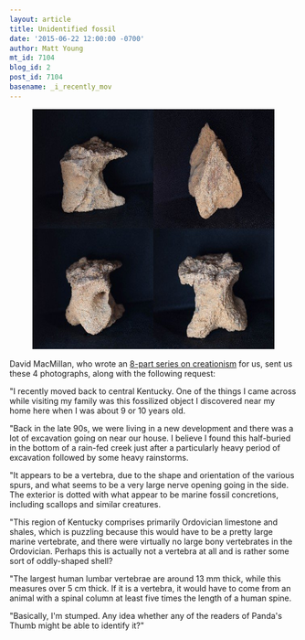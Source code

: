 ```yaml
---
layout: article
title: Unidentified fossil
date: '2015-06-22 12:00:00 -0700'
author: Matt Young
mt_id: 7104
blog_id: 2
post_id: 7104
basename: _i_recently_mov
---
```

<figure>
<img src="/uploads/2015/MacMillanFossil_600.jpg" alt="MacMillanFossil_600.jpg" width="600" height="420" />
<figcaption markdown="span">


</figcaption>
</figure>


David MacMillan, who wrote an [8-part series on creationism](http://pandasthumb.org/archives/2014/07/understanding-c-7.html) for us, sent us these 4 photographs, along with the following request:

"I recently moved back to central Kentucky. One of the things I came across while visiting my family was this fossilized object I discovered near my home here when I was about 9 or 10 years old.

"Back in the late 90s, we were living in a new development and there was a lot of excavation going on near our house. I believe I found this half-buried in the bottom of a rain-fed creek just after a particularly heavy period of excavation followed by some heavy rainstorms.

"It appears to be a vertebra, due to the shape and orientation of the various spurs, and what seems to be a very large nerve opening going in the side. The exterior is dotted with what appear to be marine fossil concretions, including scallops and similar creatures.

"This region of Kentucky comprises primarily Ordovician limestone and shales, which is puzzling because this would have to be a pretty large marine vertebrate, and there were virtually no large bony vertebrates in the Ordovician. Perhaps this is actually not a vertebra at all and is rather some sort of oddly-shaped shell?

"The largest human lumbar vertebrae are around 13 mm thick, while this measures over 5 cm thick. If it is a vertebra, it would have to come from an animal with a spinal column at least five times the length of a human spine.

"Basically, I'm stumped. Any idea whether any of the readers of Panda's Thumb might be able to identify it?"
